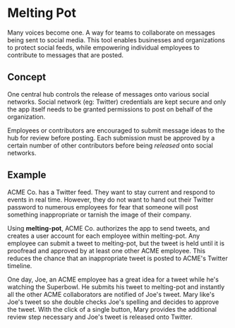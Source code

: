 # Melting Pot
Many voices become one. A way for teams to collaborate on messages being sent to social media. This tool enables businesses and organizations to protect
social feeds, while empowering individual employees to contribute to messages that are posted.

## Concept
One central hub controls the release of messages onto various social networks. Social network (eg: Twitter) credentials are
kept secure and only the app itself needs to be granted permissions to post on behalf of the organization.

Employees or contributors are encouraged to submit message ideas to the hub for review before posting. Each submission must
be approved by a certain number of other contributors before being *released* onto social networks.

## Example
ACME Co. has a Twitter feed. They want to stay current and respond to events in real time. However, they do not want to hand out their
Twitter password to numerous employees for fear that someone will post something inappropriate or tarnish the image of their company.

Using **melting-pot**, ACME Co. authorizes the app to send tweets, and creates a user account for each employee within melting-pot.
Any employee can submit a tweet to melting-pot, but the tweet is held until it is proofread and approved by at least one other ACME
employee. This reduces the chance that an inappropriate tweet is posted to ACME's Twitter timeline.

One day, Joe, an ACME employee has a great idea for a tweet while he's watching the Superbowl. He submits his tweet to melting-pot
and instantly all the other ACME collaborators are notified of Joe's tweet. Mary like's Joe's tweet so she double checks Joe's spelling
and decides to approve the tweet. With the click of a single button, Mary provides the additional review step necessary and Joe's tweet
is released onto Twitter.

